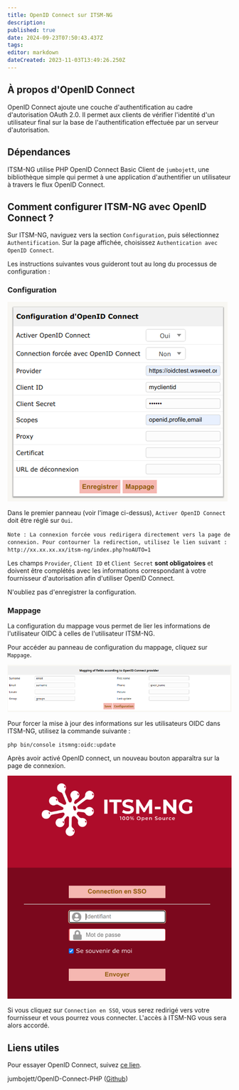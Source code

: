 ```yaml
---
title: OpenID Connect sur ITSM-NG
description: 
published: true
date: 2024-09-23T07:50:43.437Z
tags: 
editor: markdown
dateCreated: 2023-11-03T13:49:26.250Z
---
```


## À propos d'OpenID Connect

OpenID Connect ajoute une couche d'authentification au cadre d'autorisation OAuth 2.0. Il permet aux clients de vérifier l'identité d'un utilisateur final sur la base de l'authentification effectuée par un serveur d'autorisation.

## Dépendances

ITSM-NG utilise PHP OpenID Connect Basic Client de `jumbojett`, une bibliothèque simple qui permet à une application d'authentifier un utilisateur à travers le flux OpenID Connect.

## Comment configurer ITSM-NG avec OpenID Connect ?

Sur ITSM-NG, naviguez vers la section `Configuration`, puis sélectionnez `Authentification`. Sur la page affichée, choisissez `Authentication avec OpenID Connect`. 

Les instructions suivantes vous guideront tout au long du processus de configuration : 

### Configuration

![](/files/img/oidc/oidc_config.png)

Dans le premier panneau (voir l'image ci-dessus), `Activer OpenID Connect ` doit être réglé sur `Oui`.

`Note : La connexion forcée vous redirigera directement vers la page de connexion. Pour contourner la redirection, utilisez le lien suivant : http://xx.xx.xx.xx/itsm-ng/index.php?noAUTO=1`

Les champs `Provider`, `Client ID` et `Client Secret` **sont obligatoires** et doivent être complétés avec les informations correspondant à votre fournisseur d'autorisation afin d'utiliser OpenID Connect.

N'oubliez pas d'enregistrer la configuration.

### Mappage

La configuration du mappage vous permet de lier les informations de l'utilisateur OIDC à celles de l'utilisateur ITSM-NG.

Pour accéder au panneau de configuration du mappage, cliquez sur `Mappage`.



![](/files/img/oidc/oidc_mapping.png)

Pour forcer la mise à jour des informations sur les utilisateurs OIDC dans ITSM-NG, utilisez la commande suivante :

    php bin/console itsmng:oidc:update

Après avoir activé OpenID connect, un nouveau bouton apparaîtra sur la page de connexion.

![](/files/img/oidc/oidc_login.png)

Si vous cliquez sur `Connection en SSO`, vous serez redirigé vers votre fournisseur et vous pourrez vous connecter. L'accès à ITSM-NG vous sera alors accordé.

## Liens utiles

Pour essayer OpenID Connect, suivez [ce lien](https://oidctest.wsweet.org).

jumbojett/OpenID-Connect-PHP ([Github](https://github.com/jumbojett/OpenID-Connect-PHP))
